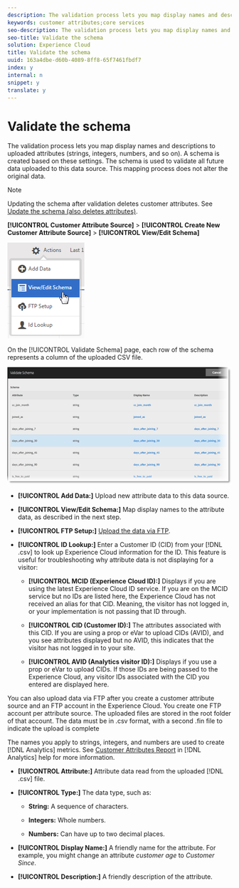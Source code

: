 ```yaml
---
description: The validation process lets you map display names and descriptions to uploaded attributes (strings, integers, numbers, and so on). A schema is created based on these settings. The schema is used to validate all future data uploaded to this data source. This mapping process does not alter the original data.
keywords: customer attributes;core services
seo-description: The validation process lets you map display names and descriptions to uploaded attributes (strings, integers, numbers, and so on). A schema is created based on these settings. The schema is used to validate all future data uploaded to this data source. This mapping process does not alter the original data.
seo-title: Validate the schema
solution: Experience Cloud
title: Validate the schema
uuid: 163a4dbe-d60b-4089-8ff8-65f7461fbdf7
index: y
internal: n
snippet: y
translate: y
---
```


# Validate the schema

The validation process lets you map display names and descriptions to uploaded attributes (strings, integers, numbers, and so on). A schema is created based on these settings. The schema is used to validate all future data uploaded to this data source. This mapping process does not alter the original data.


>[!NOTE]
>
>Updating the schema after validation deletes customer attributes. See [Update the schema (also deletes attributes)](../attributes/t_crs_usecase.md#task_6568898BB7C44A42ABFB86532B89063C). 


**[!UICONTROL Customer Attribute Source]** > **[!UICONTROL Create New Customer Attribute Source]** > **[!UICONTROL View/Edit Schema]** 

![](assets/view_edit_schema.png) 

On the [!UICONTROL Validate Schema] page, each row of the schema represents a column of the uploaded CSV file. 

![](assets/06_crs_usecase.png) 

* **[!UICONTROL Add Data:]** Upload new attribute data to this data source. 

* **[!UICONTROL View/Edit Schema:]** Map display names to the attribute data, as described in the next step. 

* **[!UICONTROL FTP Setup:]** [Upload the data via FTP](../attributes/t_upload_attributes_ftp.md#task_591C3B6733424718A62453D2F8ADF73B). 

* **[!UICONTROL ID Lookup:]** Enter a Customer ID (CID) from your [!DNL .csv] to look up Experience Cloud information for the ID. This feature is useful for troubleshooting why attribute data is not displaying for a visitor: 

    * **[!UICONTROL MCID (Experience Cloud ID):]** Displays if you are using the latest Experience Cloud ID service. If you are on the MCID service but no IDs are listed here, the Experience Cloud has not received an alias for that CID. Meaning, the visitor has not logged in, or your implementation is not passing that ID through. 
    
    * **[!UICONTROL CID (Customer ID):]** The attributes associated with this CID. If you are using a prop or eVar to upload CIDs (AVID), and you see attributes displayed but no AVID, this indicates that the visitor has not logged in to your site. 
    
    * **[!UICONTROL AVID (Analytics visitor ID):]** Displays if you use a prop or eVar to upload CIDs. If those IDs are being passed to the Experience Cloud, any visitor IDs associated with the CID you entered are displayed here. 
    
    
    



You can also upload data via FTP after you create a customer attribute source and an FTP account in the Experience Cloud. You create one FTP account per attribute source. The uploaded files are stored in the root folder of that account. The data must be in .csv format, with a second .fin file to indicate the upload is complete 

The names you apply to strings, integers, and numbers are used to create [!DNL Analytics] metrics. See [Customer Attributes Report](https://marketing.adobe.com/resources/help/en_US/reference/?f=reports_customer_attributes) in [!DNL Analytics] help for more information. 

* **[!UICONTROL Attribute:]** Attribute data read from the uploaded [!DNL .csv] file. 

* **[!UICONTROL Type:]** The data type, such as: 

    * **String:** A sequence of characters. 
    
    * **Integers:** Whole numbers. 
    
    * **Numbers:** Can have up to two decimal places. 
    
    
    

* **[!UICONTROL Display Name:]** A friendly name for the attribute. For example, you might change an attribute *customer age* to *Customer Since*. 

* **[!UICONTROL Description:]** A friendly description of the attribute. 



